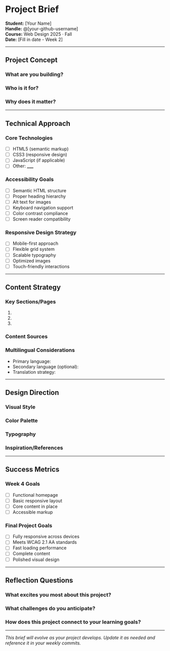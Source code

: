 # Project Brief

**Student:** [Your Name]  
**Handle:** @[your-github-username]  
**Course:** Web Design 2025 · Fall  
**Date:** [Fill in date - Week 2]

---

## Project Concept

### What are you building?

<!-- Describe your project in 2-3 sentences -->

### Who is it for?

<!-- Define your target audience -->

### Why does it matter?

<!-- Explain the purpose and value of your project -->

---

## Technical Approach

### Core Technologies

- [ ] HTML5 (semantic markup)
- [ ] CSS3 (responsive design)
- [ ] JavaScript (if applicable)
- [ ] Other: ****\_\_\_****

### Accessibility Goals

- [ ] Semantic HTML structure
- [ ] Proper heading hierarchy
- [ ] Alt text for images
- [ ] Keyboard navigation support
- [ ] Color contrast compliance
- [ ] Screen reader compatibility

### Responsive Design Strategy

- [ ] Mobile-first approach
- [ ] Flexible grid system
- [ ] Scalable typography
- [ ] Optimized images
- [ ] Touch-friendly interactions

---

## Content Strategy

### Key Sections/Pages

1.
2.
3.

### Content Sources

<!-- Where will your content come from? -->

### Multilingual Considerations

- Primary language:
- Secondary language (optional):
- Translation strategy:

---

## Design Direction

### Visual Style

<!-- Describe your aesthetic approach -->

### Color Palette

<!-- List your main colors -->

### Typography

<!-- What fonts/typeface approach will you use? -->

### Inspiration/References

<!-- List 2-3 websites or designs that inspire your approach -->

---

## Success Metrics

### Week 4 Goals

- [ ] Functional homepage
- [ ] Basic responsive layout
- [ ] Core content in place
- [ ] Accessible markup

### Final Project Goals

- [ ] Fully responsive across devices
- [ ] Meets WCAG 2.1 AA standards
- [ ] Fast loading performance
- [ ] Complete content
- [ ] Polished visual design

---

## Reflection Questions

### What excites you most about this project?

### What challenges do you anticipate?

### How does this project connect to your learning goals?

---

_This brief will evolve as your project develops. Update it as needed and reference it in your weekly commits._
